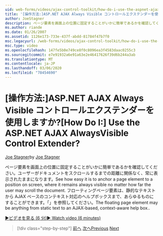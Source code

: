 ```yaml
---
uid: web-forms/videos/ajax-control-toolkit/how-do-i-use-the-aspnet-ajax-alwaysvisible-control-extender
title: '[操作方法:]ASP.NET AJAX Always Visible コントロールエクステンダーを使用しますか? | Microsoft Docs'
author: JoeStagner
description: ページ要素を画面上の位置に固定することがいかに簡単であるかを確認してください。ユーザーがドキュメントをスクロールするまでの距離に関係なく、常に表示されたままになります。 ...
ms.author: riande
ms.date: 01/26/2007
ms.assetid: 1126e173-733e-437f-abdd-81784f47b7f0
msc.legacyurl: /web-forms/videos/ajax-control-toolkit/how-do-i-use-the-aspnet-ajax-alwaysvisible-control-extender
msc.type: video
ms.openlocfilehash: 147fe5b0e749ce8f0c8096ea3f4583daac0255c3
ms.sourcegitcommit: e7e91932a6e91a63e2e46417626f39d6b244a3ab
ms.translationtype: MT
ms.contentlocale: ja-JP
ms.lasthandoff: 03/06/2020
ms.locfileid: "78454690"
---
```

# <a name="how-do-i-use-the-aspnet-ajax-alwaysvisible-control-extender"></a><span data-ttu-id="2b8c3-105">[操作方法:]ASP.NET AJAX Always Visible コントロールエクステンダーを使用しますか?</span><span class="sxs-lookup"><span data-stu-id="2b8c3-105">[How Do I:] Use the ASP.NET AJAX AlwaysVisible Control Extender?</span></span>

<span data-ttu-id="2b8c3-106">[Joe Stagner](https://github.com/JoeStagner)</span><span class="sxs-lookup"><span data-stu-id="2b8c3-106">by [Joe Stagner](https://github.com/JoeStagner)</span></span>

<span data-ttu-id="2b8c3-107">ページ要素を画面上の位置に固定することがいかに簡単であるかを確認してください。ユーザーがドキュメントをスクロールするまでの距離に関係なく、常に表示されたままになります。</span><span class="sxs-lookup"><span data-stu-id="2b8c3-107">See how easy it is to anchor a page element to a position on screen, where it remains always visible no matter how far the user may scroll the document.</span></span> <span data-ttu-id="2b8c3-108">フローティングページ要素は、静的なテキストから AJAX ベースのコンテキスト対応のヘルプボックスまで、あらゆるものにすることができます。「」を参照してください。</span><span class="sxs-lookup"><span data-stu-id="2b8c3-108">The floating page element may be anything from static text to an AJAX-based, context-aware help box..</span></span>

[<span data-ttu-id="2b8c3-109">&#9654;ビデオを見る (6 分)</span><span class="sxs-lookup"><span data-stu-id="2b8c3-109">&#9654; Watch video (6 minutes)</span></span>](https://channel9.msdn.com/Blogs/ASP-NET-Site-Videos/how-do-i-use-the-aspnet-ajax-alwaysvisible-control-extender)

> [!div class="step-by-step"]
> <span data-ttu-id="2b8c3-110">[前へ](how-do-i-use-the-aspnet-ajax-modalpopup-extender-control.md)
> [次へ](how-do-i-use-the-aspnet-ajax-accordion-control.md)</span><span class="sxs-lookup"><span data-stu-id="2b8c3-110">[Previous](how-do-i-use-the-aspnet-ajax-modalpopup-extender-control.md)
[Next](how-do-i-use-the-aspnet-ajax-accordion-control.md)</span></span>
